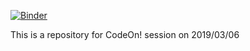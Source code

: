 [![Binder](https://mybinder.org/badge_logo.svg)](https://mybinder.org/v2/gh/keckcodeon/intro_to_tidyverse/master?urlpath=rstudio )

This is a repository for CodeOn! session on 2019/03/06
